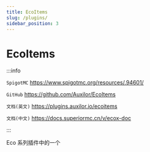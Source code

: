 ```yaml
---
title: EcoItems
slug: /plugins/
sidebar_position: 3
---
```


# EcoItems

:::info

`SpigotMC` https://www.spigotmc.org/resources/.94601/

`GitHub` https://github.com/Auxilor/EcoItems

`文档(英文)` https://plugins.auxilor.io/ecoitems

`文档(中文)` https://docs.superiormc.cn/v/ecox-doc

:::

Eco 系列插件中的一个

